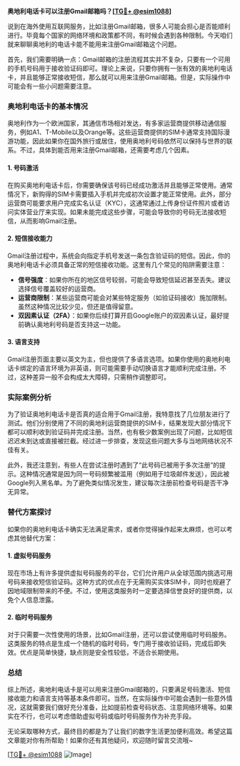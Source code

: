 **奥地利电话卡可以注册Gmail邮箱吗？[[TG💪+ @esim1088](https://t.me/s/esim1088)]**

说到在海外使用互联网服务，比如注册Gmail邮箱，很多人可能会担心是否能顺利进行。毕竟每个国家的网络环境和政策都不同，有时候会遇到各种限制。今天咱们就来聊聊奥地利的电话卡能不能用来注册Gmail邮箱这个问题。

首先，我们需要明确一点：Gmail邮箱的注册流程其实并不复杂，只要有一个可用的手机号码用于接收验证码即可。理论上来说，只要你拥有一张有效的奥地利电话卡，并且能够正常接收短信，那么就可以用来注册Gmail邮箱。但是，实际操作中可能会有一些小问题需要注意。

### 奥地利电话卡的基本情况

奥地利作为一个欧洲国家，其通信市场相对发达，有多家运营商提供移动通信服务，例如A1、T-Mobile以及Orange等。这些运营商提供的SIM卡通常支持国际漫游功能，因此如果你在国外旅行或居住，使用奥地利号码依然可以保持与世界的联系。不过，具体到能否用来注册Gmail邮箱，还需要考虑几个因素。

#### 1. **号码激活**
   在购买奥地利电话卡后，你需要确保该号码已经成功激活并且能够正常使用。通常情况下，新购得的SIM卡需要插入手机并完成初次设置才能正常使用。此外，部分运营商可能要求用户完成实名认证（KYC），这通常通过上传身份证件照片或者访问实体营业厅来实现。如果未能完成这些步骤，可能会导致你的号码无法接收短信，从而影响Gmail注册。

#### 2. **短信接收能力**
   Gmail注册过程中，系统会向指定手机号发送一条包含验证码的短信。因此，你的奥地利电话卡必须具备正常的短信接收功能。这里有几个常见的陷阱需要注意：
   
   - **信号强度**：如果你所在的地区信号较弱，可能会导致短信延迟甚至丢失。建议选择信号覆盖较好的运营商。
   - **运营商限制**：某些运营商可能会对某些特定服务（如验证码接收）施加限制。虽然这种情况比较少见，但还是值得留意。
   - **双因素认证（2FA）**：如果你后续打算开启Google账户的双因素认证，最好提前确认奥地利号码是否支持这一功能。

#### 3. **语言支持**
   Gmail注册页面主要以英文为主，但也提供了多语言选项。如果你使用的奥地利电话卡绑定的语言环境为非英语，则可能需要手动切换语言才能顺利完成注册。不过，这种差异一般不会构成太大障碍，只需稍作调整即可。

### 实际案例分析

为了验证奥地利电话卡是否真的适合用于Gmail注册，我特意找了几位朋友进行了测试。他们分别使用了不同的奥地利运营商提供的SIM卡，结果发现大部分情况下都可以顺利收到验证码并完成注册。当然，也有极少数案例出现了问题，比如短信迟迟未到达或直接被拦截。经过进一步排查，发现这些问题大多与当地网络状况不佳有关。

此外，我还注意到，有些人在尝试注册时遇到了“此号码已被用于多次注册”的提示。这种情况通常是因为同一号码频繁被滥用（例如用于垃圾邮件发送），因此被Google列入黑名单。为了避免类似情况发生，建议每次注册前检查号码是否干净无异常。

### 替代方案探讨

如果你的奥地利电话卡确实无法满足需求，或者你觉得操作起来太麻烦，也可以考虑其他替代方案：

#### 1. **虚拟号码服务**
   现在市场上有许多提供虚拟号码服务的平台，它们允许用户从全球范围内挑选可用号码来接收短信验证码。这种方式的优点在于无需购买实体SIM卡，同时也规避了因地域限制带来的不便。不过，使用这类服务时一定要选择信誉良好的提供商，以免个人信息泄露。

#### 2. **临时号码服务**
   对于只需要一次性使用的场景，比如Gmail注册，还可以尝试使用临时号码服务。这类服务的特点是生成一个随机的临时号码，专门用于接收验证码，完成后即失效。优点是简单快捷，缺点则是安全性较低，不适合长期使用。

### 总结

综上所述，奥地利电话卡是可以用来注册Gmail邮箱的，只要满足号码激活、短信接收能力和语言支持等基本条件即可。当然，在实际操作中可能会遇到一些意外情况，这就需要我们做好充分准备，比如提前检查号码状态、注意网络环境等。如果实在不行，也可以考虑借助虚拟号码或临时号码服务作为补充手段。

无论采取哪种方式，最终目的都是为了让我们的数字生活更加便利高效。希望这篇文章能对你有所帮助！如果你还有其他疑问，欢迎随时留言交流哦~

[[TG💪+ @esim1088](https://t.me/s/esim1088) ![Image](https://i.postimg.cc/4NQfJmqS/Snipaste-2025-05-13-00-14-12.png)]